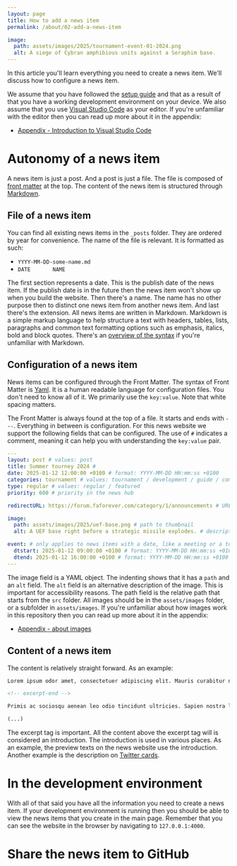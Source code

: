 ```yaml
---
layout: page
title: How to add a news item
permalink: /about/02-add-a-news-item

image:
  path: assets/images/2025/tournament-event-01-2024.png
  alt: A siege of Cybran amphibious units against a Seraphim base.
---
```


In this article you'll learn everything you need to create a news item. We'll discuss how to configure a news item.

We assume that you have followed the [setup guide](/about/01-setup) and that as a result of that you have a working development environment on your device. We also assume that you use [Visual Studio Code]() as your editor. If you're unfamiliar with the editor then you can read up more about it in the appendix:

- [Appendix - Introduction to Visual Studio Code](/about/appendix-vsc)

# Autonomy of a news item

A news item is just a post. And a post is just a file. The file is composed of [front matter](https://jekyllrb.com/docs/front-matter/) at the top. The content of the news item is structured through [Markdown](https://www.markdownguide.org/).

## File of a news item

You can find all existing news items in the `_posts` folder. They are ordered by year for convenience. The name of the file is relevant. It is formatted as such:

- `YYYY-MM-DD-some-name.md`
- ` DATE       NAME   `

The first section represents a date. This is the publish date of the news item. If the publish date is in the future then the news item won't show up when you build the website. Then there's a name. The name has no other purpose then to distinct one news item from another news item. And last there's the extension. All news items are written in Markdown. Markdown is a simple markup language to help structure a text with headers, tables, lists, paragraphs and common text formatting options such as emphasis, italics, bold and block quotes. There's an [overview of the syntax](https://www.markdownguide.org/basic-syntax/) if you're unfamiliar with Markdown.

## Configuration of a news item

News items can be configured through the Front Matter. The syntax of Front Matter is [Yaml](https://codebeautify.org/yaml-cheat-sheet). It is a human readable language for configuration files. You don't need to know all of it. We primarily use the `key:value`. Note that white spacing matters.

The Front Matter is always found at the top of a file. It starts and ends with `---`. Everything in between is configuration. For this news website we support the following fields that can be configured. The use of `#` indicates a comment, meaning it can help you with understanding the `key:value` pair.

```yaml
---
layout: post # values: post
title: Summer tourney 2024 #
date: 2025-01-12 12:00:00 +0100 # format: YYYY-MM-DD HH:mm:ss +0100
categories: tournament # values: tournament / development / guide / community
type: regular # values: regular / featured
priority: 600 # priority in the news hub

redirectURL: https://forum.faforever.com/category/1/announcements # URL that the news item points to

image:
  path: assets/images/2025/uef-base.png # path to thumbnail
  alt: A UEF base right before a strategic missile explodes. # description of the thumbnail

event: # only applies to news items with a date, like a meeting or a tournament
  dtstart: 2025-01-12 09:00:00 +0100 # format: YYYY-MM-DD HH:mm:ss +0100
  dtend: 2025-01-12 16:00:00 +0100 # format: YYYY-MM-DD HH:mm:ss +0100
---
```

The image field is a YAML object. The indenting shows that it has a `path` and an `alt` field. The `alt` field is an alternative description of the image. This is important for accessibility reasons. The path field is the relative path that starts from the `src` folder. All images should be in the `assets/images` folder, or a subfolder in `assets/images`. If you're unfamiliar about how images work in this repository then you can read up more about it in the appendix:

- [Appendix - about images](/about/appendix-images)

## Content of a news item

The content is relatively straight forward. As an example:

```markdown
Lorem ipsum odor amet, consectetuer adipiscing elit. Mauris curabitur nullam penatibus in torquent, amet feugiat mattis sapien! Eu eros praesent ad interdum est nisi fringilla tristique. Molestie dapibus laoreet ridiculus erat cubilia imperdiet. Ex neque maximus; sapien mus varius natoque. Vitae integer montes sagittis condimentum augue aptent. Nascetur ligula praesent mus himenaeos laoreet nisi quis laoreet. Vehicula sed consectetur accumsan taciti feugiat eros vulputate varius tincidunt.

<!-- excerpt-end -->

Primis ac sociosqu aenean leo odio tincidunt ultricies. Sapien nostra leo nunc sapien parturient id ullamcorper. Montes taciti habitasse consequat magnis sed turpis sodales. Praesent velit ullamcorper nisi ullamcorper; cras lobortis non. Vivamus sagittis dui netus amet nibh iaculis pulvinar. Tempor nulla lobortis consectetur potenti dictum consectetur et gravida. Rutrum sed sed elit sollicitudin blandit aliquet consequat. Faucibus accumsan sollicitudin ultricies accumsan pretium odio. Rhoncus molestie metus tristique habitasse id. Sapien sodales imperdiet platea; ac neque libero.

(...) 
```

The excerpt tag is important. All the content above the excerpt tag will is considered an introduction. The introduction is used in various places. As an example, the preview texts on the news website use the introduction. Another example is the description on [Twitter cards](https://developer.x.com/en/docs/x-for-websites/cards/overview/abouts-cards). 

# In the development environment

With all of that said you have all the information you need to create a news item. If your development environment is running then you should be able to view the news items that you create in the main page. Remember that you can see the website in the browser by navigating to `127.0.0.1:4000`. 

# Share the news item to GitHub

